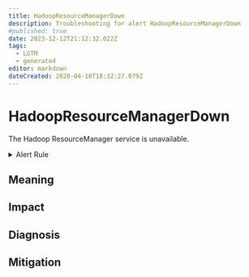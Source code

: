 ```yaml
---
title: HadoopResourceManagerDown
description: Troubleshooting for alert HadoopResourceManagerDown
#published: true
date: 2023-12-12T21:12:32.022Z
tags: 
  - LGTM
  - generated
editor: markdown
dateCreated: 2020-04-10T18:32:27.079Z
---
```


# HadoopResourceManagerDown

The Hadoop ResourceManager service is unavailable.

<details>
  <summary>Alert Rule</summary>

{{% rule "hadoop/jmx_exporter.yml" "HadoopResourceManagerDown" %}}

{{% comment %}}

```yaml
alert: HadoopResourceManagerDown
expr: up{job="hadoop-resourcemanager"} == 0
for: 5m
labels:
    severity: critical
annotations:
    summary: Hadoop Resource Manager Down (instance {{ $labels.instance }})
    description: |-
        The Hadoop ResourceManager service is unavailable.
          VALUE = {{ $value }}
          LABELS = {{ $labels }}
    runbook: https://github.com/srerun/prometheus-alerts/blob/main/content/runbooks/jmx_exporter/HadoopResourceManagerDown.md

```

{{% /comment %}}

</details>


## Meaning
[//]: # "Short paragraph that explains what the alert means"


## Impact
[//]: # "What could / will happen if the alert is not addressed"



## Diagnosis
[//]: # "Steps to take to identify the cause of the problem"



## Mitigation
[//]: # "The steps necessary to resolve the alert"
